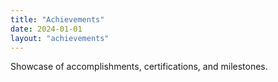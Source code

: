 ```yaml
---
title: "Achievements"
date: 2024-01-01
layout: "achievements"
---
```


Showcase of accomplishments, certifications, and milestones.